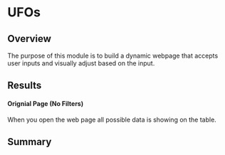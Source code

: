 # UFOs

## Overview
The purpose of this module is to build a dynamic webpage that accepts user inputs and visually adjust based on the input.

## Results

#### Orignial Page (No Filters)
When you open the web page all possible data is showing on the table. 



## Summary
